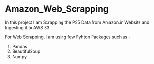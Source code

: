 # Amazon_Web_Scrapping 

In this project I am Scrapping the PS5 Data from Amazon.in Website and Ingesting it to AWS S3.

For Web Scrapping, I am using few Pyhton Packages such as -
1. Pandas
2. BeautifulSoup
3. Numpy

